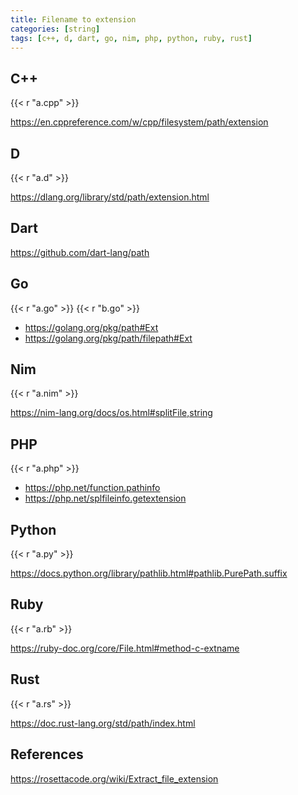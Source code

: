 ```yaml
---
title: Filename to extension
categories: [string]
tags: [c++, d, dart, go, nim, php, python, ruby, rust]
---
```


## C++

{{< r "a.cpp" >}}

<https://en.cppreference.com/w/cpp/filesystem/path/extension>

## D

{{< r "a.d" >}}

<https://dlang.org/library/std/path/extension.html>

## Dart

<https://github.com/dart-lang/path>

## Go

{{< r "a.go" >}}
{{< r "b.go" >}}

- <https://golang.org/pkg/path#Ext>
- <https://golang.org/pkg/path/filepath#Ext>

## Nim

{{< r "a.nim" >}}

<https://nim-lang.org/docs/os.html#splitFile,string>

## PHP

{{< r "a.php" >}}

- <https://php.net/function.pathinfo>
- <https://php.net/splfileinfo.getextension>

## Python

{{< r "a.py" >}}

<https://docs.python.org/library/pathlib.html#pathlib.PurePath.suffix>

## Ruby

{{< r "a.rb" >}}

<https://ruby-doc.org/core/File.html#method-c-extname>

## Rust

{{< r "a.rs" >}}

<https://doc.rust-lang.org/std/path/index.html>

## References

<https://rosettacode.org/wiki/Extract_file_extension>
